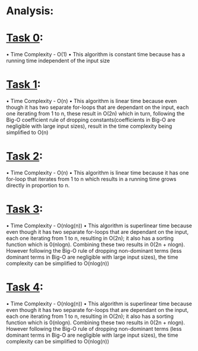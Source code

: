 # Analysis:

# [Task 0](Task0.py):
 • Time Complexity - O(1)
 • This algorithm is constant time because has a running time independent of the input size

# [Task 1](Task1.py):
 • Time Complexity - O(n)
 • This algorithm is linear time because even though it has two separate for-loops that 
   are dependant on the input, each one iterating from 1 to n, these result in O(2n) which 
   in turn, following the Big-O coefficient rule of dropping constants(coefficients in Big-O 
   are negligible with large input sizes), result in the time complexity being simplified to O(n)

# [Task 2](Task2.py):
 • Time Complexity - O(n)
 • This algorithm is linear time because it has one for-loop that iterates from 1 to n which 
   results in a running time grows directly in proportion to n.

# [Task 3](Task3.py):
 • Time Complexity - O(nlog(n))
 • This algorithm is superlinear time because even though it has two separate for-loops that 
   are dependant on the input, each one iterating from 1 to n, resulting in O(2n); it also has 
   a sorting function which is 0(nlogn). Combining these two results in 0(2n + nlogn). 
   However following the Big-O rule of dropping non-dominant terms (less dominant terms in Big-O are 
   negligible with large input sizes), the time complexity can be simplified to O(nlog(n))
   
# [Task 4](Task4.py):
 • Time Complexity - O(nlog(n))
 • This algorithm is superlinear time because even though it has two separate for-loops that 
   are dependant on the input, each one iterating from 1 to n, resulting in O(2n); it also has 
   a sorting function which is 0(nlogn). Combining these two results in 0(2n + nlogn). 
   However following the Big-O rule of dropping non-dominant terms (less dominant terms in Big-O are 
   negligible with large input sizes), the time complexity can be simplified to O(nlog(n))
